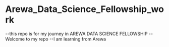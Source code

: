 # Arewa_Data_Science_Fellowship_work
--this repo is for my  journey in AREWA DATA SCIENCE FELLOWSHIP
--Welcome to my repo
--I am learning from Arewa
